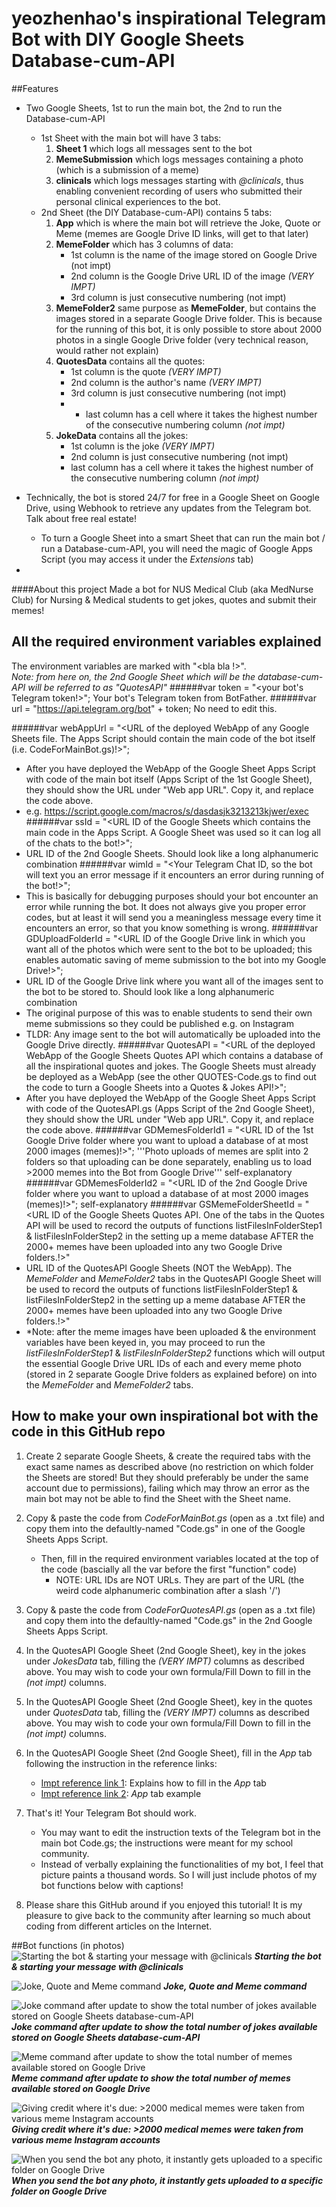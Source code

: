 # yeozhenhao's inspirational Telegram Bot with DIY Google Sheets Database-cum-API 
##Features
- Two Google Sheets, 1st to run the main bot, the 2nd to run the Database-cum-API
  - 1st Sheet with the main bot will have 3 tabs:
    1. **Sheet 1** which logs all messages sent to the bot
    2. **MemeSubmission** which logs messages containing a photo (which is a submission of a meme)
    3. **clinicals** which logs messages starting with *@clinicals*, thus enabling convenient recording of users who submitted their personal clinical experiences to the bot.
  - 2nd Sheet (the DIY Database-cum-API) contains 5 tabs:
    1. **App** which is where the main bot will retrieve the Joke, Quote or Meme (memes are Google Drive ID links, will get to that later)
    2. **MemeFolder** which has 3 columns of data:
       - 1st column is the name of the image stored on Google Drive (not impt)
       - 2nd column is the Google Drive URL ID of the image *(VERY IMPT)*
       - 3rd column is just consecutive numbering (not impt)
    3. **MemeFolder2** same purpose as **MemeFolder**, but contains the images stored in a separate Google Drive folder. This is because for the running of this bot, it is only possible to store about 2000 photos in a single Google Drive folder (very technical reason, would rather not explain)
    4. **QuotesData** contains all the quotes:
       - 1st column is the quote *(VERY IMPT)*
       - 2nd column is the author's name *(VERY IMPT)*
       - 3rd column is just consecutive numbering (not impt)
       - - last column has a cell where it takes the highest number of the consecutive numbering column *(not impt)*
    5. **JokeData** contains all the jokes:
       - 1st column is the joke *(VERY IMPT)*
       - 2nd column is just consecutive numbering (not impt)
       - last column has a cell where it takes the highest number of the consecutive numbering column *(not impt)*
  
- Technically, the bot is stored 24/7 for free in a Google Sheet on Google Drive, using Webhook to retrieve any updates from the Telegram bot. Talk about free real estate!
  - To turn a Google Sheet into a smart Sheet that can run the main bot / run a Database-cum-API, you will need the magic of Google Apps Script (you may access it under the *Extensions* tab)

- 

####About this project
Made a bot for NUS Medical Club (aka MedNurse Club) for Nursing &amp; Medical students to get jokes, quotes and submit their memes!


## All the required environment variables explained
The environment variables are marked with "<bla bla !>".\
*Note: from here on, the 2nd Google Sheet which will be the database-cum-API will be referred to as "QuotesAPI"*
######var token = "<your bot's Telegram token!>";
Your bot's Telegram token from BotFather.
######var url = "https://api.telegram.org/bot" + token;
No need to edit this.

######var webAppUrl = "<URL of the deployed WebApp of any Google Sheets file. The Apps Script should contain the main code of the bot itself (i.e. CodeForMainBot.gs)!>";
- After you have deployed the WebApp of the Google Sheet Apps Script with code of the main bot itself (Apps Script of the 1st Google Sheet), they should show the URL under "Web app URL". Copy it, and replace the code above.
- e.g. https://script.google.com/macros/s/dasdasjk3213213kjwer/exec
######var ssId = "<URL ID of the Google Sheets which contains the main code in the Apps Script. A Google Sheet was used so it can log all of the chats to the bot!>";
- URL ID of the 2nd Google Sheets. Should look like a long alphanumeric combination
######var wimId = "<Your Telegram Chat ID, so the bot will text you an error message if it encounters an error during running of the bot!>";
- This is basically for debugging purposes should your bot encounter an error while running the bot. It does not always give you proper error codes, but at least it will send you a meaningless message every time it encounters an error, so that you know something is wrong.
######var GDUploadFolderId = "<URL ID of the Google Drive link in which you want all of the photos which were sent to the bot to be uploaded; this enables automatic saving of meme submission to the bot into my Google Drive!>";
- URL ID of the Google Drive link where you want all of the images sent to the bot to be stored to. Should look like a long alphanumeric combination
- The original purpose of this was to enable students to send their own meme submissions so they could be published e.g. on Instagram
- TLDR: Any image sent to the bot will automatically be uploaded into the Google Drive directly. 
######var QuotesAPI = "<URL of the deployed WebApp of the Google Sheets Quotes API which contains a database of all the inspirational quotes and jokes. The Google Sheets must already be deployed as a WebApp (see the other QUOTES-Code.gs to find out the code to turn a Google Sheets into a Quotes & Jokes API!>";
- After you have deployed the WebApp of the Google Sheet Apps Script with code of the QuotesAPI.gs (Apps Script of the 2nd Google Sheet), they should show the URL under "Web app URL". Copy it, and replace the code above. 
######var GDMemesFolderId1 = "<URL ID of the 1st Google Drive folder where you want to upload a database of at most 2000 images (memes)!>"; '''Photo uploads of memes are split into 2 folders so that uploading can be done separately, enabling us to load >2000 memes into the Bot from Google Drive'''
self-explanatory
######var GDMemesFolderId2 = "<URL ID of the 2nd Google Drive folder where you want to upload a database of at most 2000 images (memes)!>";
self-explanatory
######var GSMemeFolderSheetId = "<URL ID of the Google Sheets Quotes API. One of the tabs in the Quotes API will be used to record the outputs of functions listFilesInFolderStep1 & listFilesInFolderStep2 in the setting up a meme database AFTER the 2000+ memes have been uploaded into any two Google Drive folders.!>"
- URL ID of the QuotesAPI Google Sheets (NOT the WebApp). The *MemeFolder* and *MemeFolder2* tabs in the QuotesAPI Google Sheet will be used to record the outputs of functions listFilesInFolderStep1 & listFilesInFolderStep2 in the setting up a meme database AFTER the 2000+ memes have been uploaded into any two Google Drive folders.!>"
- *Note: after the meme images have been uploaded & the environment variables have been keyed in, you may proceed to run the *listFilesInFolderStep1* & *listFilesInFolderStep2* functions which will output the essential Google Drive URL IDs of each and every meme photo (stored in 2 separate Google Drive folders as explained before) on into the *MemeFolder* and *MemeFolder2* tabs.

## How to make your own inspirational bot with the code in this GitHub repo
1. Create 2 separate Google Sheets, & create the required tabs with the exact same names as described above (no restriction on which folder the Sheets are stored! But they should preferably be under the same account due to permissions), failing which may throw an error as the main bot may not be able to find the Sheet with the Sheet name.
2. Copy & paste the code from *CodeForMainBot.gs* (open as a .txt file) and copy them into the defaultly-named "Code.gs" in one of the Google Sheets Apps Script.
   - Then, fill in the required environment variables located at the top of the code (bascially all the var before the first "function" code)
     - NOTE: URL IDs are NOT URLs. They are part of the URL (the weird code alphanumeric combination after a slash '/')

3. Copy & paste the code from *CodeForQuotesAPI.gs* (open as a .txt file) and copy them into the defaultly-named "Code.gs" in the 2nd Google Sheets Apps Script.
4. In the QuotesAPI Google Sheet (2nd Google Sheet), key in the jokes under *JokesData* tab, filling the *(VERY IMPT)* columns as described above. You may wish to code your own formula/Fill Down to fill in the *(not impt)* columns.
5. In the QuotesAPI Google Sheet (2nd Google Sheet), key in the quotes under *QuotesData* tab, filling the *(VERY IMPT)* columns as described above. You may wish to code your own formula/Fill Down to fill in the *(not impt)* columns.
6. In the QuotesAPI Google Sheet (2nd Google Sheet), fill in the *App* tab following the instruction in the reference links:
   - [Impt reference link 1](https://hooshmand.net/build-api-google-sheets/): Explains how to fill in the *App* tab
   - [Impt reference link 2](https://docs.google.com/spreadsheets/d/1C55j4UC2agNM4fvN2plIVsQrLaAV2Q0wYE2TE3KpJK0/edit?usp=sharing): *App* tab example
7. That's it! Your Telegram Bot should work.
   - You may want to edit the instruction texts of the Telegram bot in the main bot Code.gs; the instructions were meant for my school community.
   - Instead of verbally explaining the functionalities of my bot, I feel that picture paints a thousand words. So I will just include photos of my bot functions below with captions!
8. Please share this GitHub around if you enjoyed this tutorial! It is my pleasure to give back to the community after learning so much about coding from different articles on the Internet.

##Bot functions (in photos)
![Starting the bot & starting your message with @clinicals](botPics/startbot.png)
***Starting the bot & starting your message with @clinicals***

![Joke, Quote and Meme command](botPics/jokequotememe.png)
***Joke, Quote and Meme command***

![Joke command after update to show the total number of jokes available stored on Google Sheets database-cum-API](botPics/joke.png)
***Joke command after update to show the total number of jokes available stored on Google Sheets database-cum-API***

![Meme command after update to show the total number of memes available stored on Google Drive](botPics/meme.png)
***Meme command after update to show the total number of memes available stored on Google Drive***

![Giving credit where it's due: >2000 medical memes were taken from various meme Instagram accounts](botPics/credits.png)
***Giving credit where it's due: >2000 medical memes were taken from various meme Instagram accounts***

![When you send the bot any photo, it instantly gets uploaded to a specific folder on Google Drive](botPics/memesubmission.png)
***When you send the bot any photo, it instantly gets uploaded to a specific folder on Google Drive***
